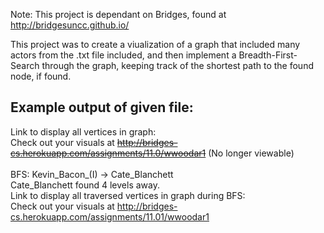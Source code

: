 Note: This project is dependant on Bridges, found at <a href="http://bridgesuncc.github.io/">http://bridgesuncc.github.io/<a>

This project was to create a viualization of a graph that included many actors from the .txt file included, and then implement a Breadth-First-Search through the graph, keeping track of the shortest path to the found node, if found.

Example output of given file:
-----
Link to display all vertices in graph:<br />
Check out your visuals at <strike><a href="http://bridges-cs.herokuapp.com/assignments/11.0/wwoodar1">http://bridges-cs.herokuapp.com/assignments/11.0/wwoodar1</a></strike> (No longer viewable)<br />
<br />
BFS: Kevin_Bacon_(I) -> Cate_Blanchett<br />
Cate_Blanchett found 4 levels away.<br />
Link to display all traversed vertices in graph during BFS:<br />
Check out your visuals at <a href="http://bridges-cs.herokuapp.com/assignments/11.0/wwoodar1">http://bridges-cs.herokuapp.com/assignments/11.01/wwoodar1</a><br />
